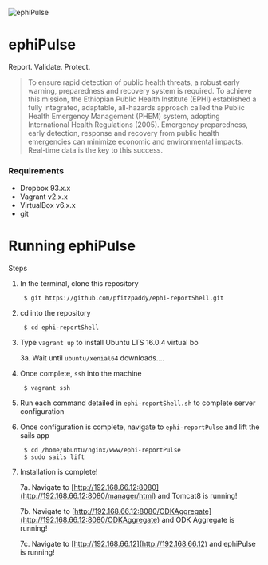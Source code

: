 ![ephiPulse](https://github.com/pfitzpaddy/ephi-reportPulse/blob/master/assets/images/ephiPulse_120px.png)
# ephiPulse
Report. Validate. Protect.
> To ensure rapid detection of public health threats, a robust early warning, preparedness and recovery system is required. To achieve this mission, the Ethiopian Public Health Institute (EPHI) established a fully integrated, adaptable, all-hazards approach called the Public Health Emergency Management (PHEM) system, adopting International Health Regulations (2005). Emergency preparedness, early detection, response and recovery from public health emergencies can minimize economic and environmental impacts. Real-time data is the key to this success.


### Requirements

- Dropbox 93.x.x
- Vagrant v2.x.x
- VirtualBox v6.x.x
- git

# Running ephiPulse

Steps

1. In the terminal, clone this repository 

		$ git https://github.com/pfitzpaddy/ephi-reportShell.git
		
2. cd into the repository

		$ cd ephi-reportShell

3. Type ``vagrant up`` to install Ubuntu LTS 16.0.4 virtual bo

	3a. Wait until ``ubuntu/xenial64`` downloads....

4. Once complete, ``ssh`` into the machine

		$ vagrant ssh

5. Run each command detailed in ``ephi-reportShell.sh`` to complete server configuration

6. Once configuration is complete, navigate to ``ephi-reportPulse`` and lift the sails app

		$ cd /home/ubuntu/nginx/www/ephi-reportPulse
		$ sudo sails lift
		
7. Installation is complete!

	7a. Navigate to [http://192.168.66.12:8080](http://192.168.66.12:8080/manager/html) and Tomcat8 is running!

	7b. Navigate to [http://192.168.66.12:8080/ODKAggregate](http://192.168.66.12:8080/ODKAggregate) and ODK Aggregate is running!
	
	7c. Navigate to [http://192.168.66.12](http://192.168.66.12) and ephiPulse is running!
	
